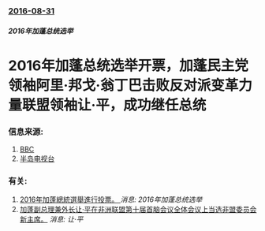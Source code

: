 ### [2016-08-31](/news/2016/08/31/index.md)

##### 2016年加蓬总统选举
# 2016年加蓬总统选举开票，加蓬民主党领袖阿里·邦戈·翁丁巴击败反对派变革力量联盟领袖让·平，成功继任总统 




### 信息来源:

1. [BBC](http://www.bbc.com/news/world-africa-37236253)
2. [半岛电视台](http://www.aljazeera.com/news/2016/08/gabon-election-protests-ali-bongo-beats-jean-ping-160831183011584.html)

### 有关:

1. [2016年加蓬總統選舉進行投票。 ](/news/2016/08/27/2016年加蓬總統選舉進行投票.md) _消息: 2016年加蓬总统选举_
2. [加蓬副总理兼外长让·平在非洲联盟第十届首脑会议全体会议上当选非盟委员会新主席。](/news/2008/02/1/加蓬副总理兼外长让-平在非洲联盟第十届首脑会议全体会议上当选非盟委员会新主席.md) _消息: 让·平_
